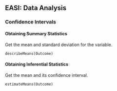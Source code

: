 
## EASI: Data Analysis

### Confidence Intervals

#### Obtaining Summary Statistics

Get the mean and standard deviation for the variable.

```{r}
describeMeans(Outcome)
```

#### Obtaining Inferential Statistics

Get the mean and its confidence interval.

```{r}
estimateMeans(Outcome)
```
